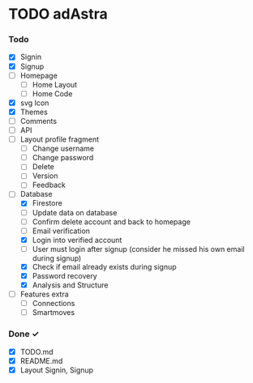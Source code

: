 # TODO adAstra

### Todo

- [x] Signin
- [x] Signup
- [ ] Homepage
  - [ ] Home Layout
  - [ ] Home Code
- [x] svg Icon
- [x] Themes
- [ ] Comments
- [ ] API
- [ ] Layout profile fragment
  - [ ] Change username
  - [ ] Change password
  - [ ] Delete
  - [ ] Version
  - [ ] Feedback
- [ ] Database
  - [x] Firestore
  - [ ] Update data on database
  - [ ] Confirm delete account and back to homepage
  - [ ] Email verification
  - [x] Login into verified account
  - [ ] User must login after signup (consider he missed his own email during signup)
  - [x] Check if email already exists during signup
  - [x] Password recovery
  - [x] Analysis and Structure
- [ ] Features extra
  - [ ] Connections
  - [ ] Smartmoves

### Done ✓

- [x] TODO.md
- [x] README.md
- [x] Layout Signin, Signup 
